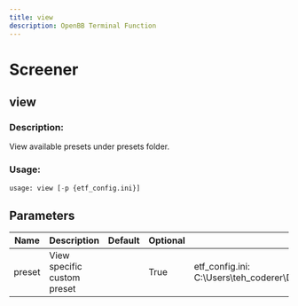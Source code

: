 ```yaml
---
title: view
description: OpenBB Terminal Function
---
```


# Screener

## view

### Description: 

View available presets under presets folder.

### Usage: 
```python
usage: view [-p {etf_config.ini}]
```

## Parameters

| Name | Description | Default | Optional | Choices |
| ---- | ----------- | ------- | -------- | ------- |
| preset | View specific custom preset |  | True | etf_config.ini:  C:\Users\teh_coderer\Documents\GitHub\OpenBBTerminalMine\openbb_terminal\etf\screener\presets\etf_config.ini |


